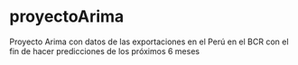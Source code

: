 # proyectoArima
Proyecto Arima con datos de las exportaciones en el Perú en el BCR con el fin de hacer predicciones de los próximos 6 meses
